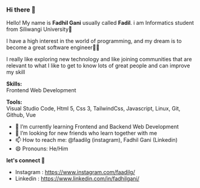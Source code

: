 ### Hi there 👋

Hello! My name is **Fadhil Gani** usually called **Fadil**. i am Informatics student from Siliwangi University🏫

I have a high interest in the world of programming, and my dream is to become a great software engineer👨‍💻

I really like exploring new technology and like joining communities that are relevant to what I like to get to know lots of great people and can improve my skill

**Skills:** </br>
Frontend Web Development

**Tools:** </br>
Visual Studio Code, Html 5, Css 3, TailwindCss, Javascript, Linux, Git, Github, Vue

- 🌱 I’m currently learning Frontend and Backend Web Development
- 🤔 I’m looking for new friends who learn together with me
- 📫 How to reach me: @faadilg (instagram), Fadhil Gani (Linkedin)
- 😄 Pronouns: He/Him
<!-- ⚡ Fun fact: ...-->

**let's connect 🚀**
- Instagram : https://www.instagram.com/faadilg/
- Linkedin : https://www.linkedin.com/in/fadhilgani/

<!--
**kudill/kudill** is a ✨ _special_ ✨ repository because its `README.md` (this file) appears on your GitHub profile.

Here are some ideas to get you started:

- 🔭 I’m currently working on ...
- 🌱 I’m currently learning ...
- 👯 I’m looking to collaborate on ...
- 🤔 I’m looking for help with ...
- 💬 Ask me about ...
- 📫 How to reach me: ...
- 😄 Pronouns: ...
- ⚡ Fun fact: ...
-->
